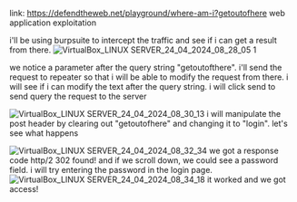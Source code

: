link: https://defendtheweb.net/playground/where-am-i?getoutofhere
web application exploitation

i'll be using burpsuite to intercept the traffic and see if i can get a result from there.
![VirtualBox_LINUX SERVER_24_04_2024_08_28_05 1](https://github.com/user-attachments/assets/5c4dc6bd-ed99-4464-a7fa-abd6f2c13bb7)

we notice a parameter after the query string "getoutofthere". i'll send the request to repeater so that i will be able to modify the request from there.
i will see if i can modify the text after the query string. i will click send to send query the request to the server

![VirtualBox_LINUX SERVER_24_04_2024_08_30_13](https://github.com/user-attachments/assets/8a1905e8-9f54-4b30-8423-60ed115352ec)
i will manipulate the post header by clearing out "getoutofhere" and changing it to "login". let's see what happens

![VirtualBox_LINUX SERVER_24_04_2024_08_32_34](https://github.com/user-attachments/assets/e101744c-7f3a-46b9-afb2-b3774c6882f2)
we got a response code http/2 302 found! and if we scroll down, we could see a password field. i will try entering the password in the login page.
![VirtualBox_LINUX SERVER_24_04_2024_08_34_18](https://github.com/user-attachments/assets/f68d4823-33f2-476a-8fce-902dd19b6668)
it worked and we got access!
 

